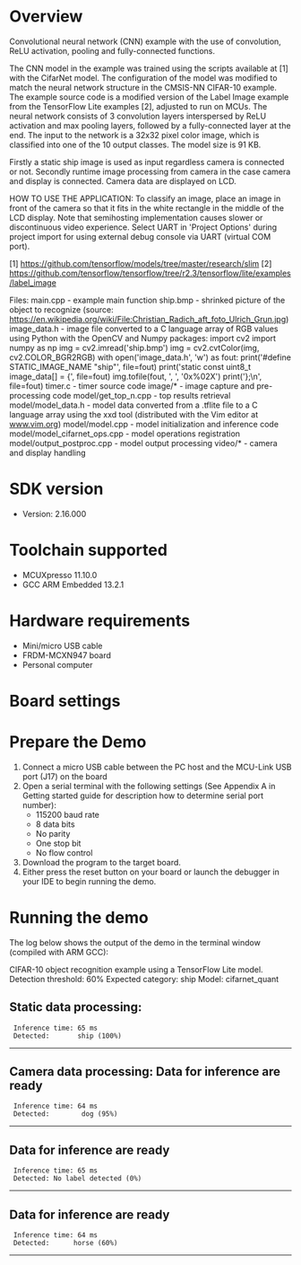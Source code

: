 Overview
========
Convolutional neural network (CNN) example with the use of
convolution, ReLU activation, pooling and fully-connected functions.

The CNN model in the example was trained using the scripts available at [1]
with the CifarNet model. 
The configuration of the model was modified to match the neural 
network structure in the CMSIS-NN CIFAR-10 example.
The example source code is a modified version of the Label Image
example from the TensorFlow Lite examples [2], adjusted to run on MCUs.
The neural network consists of 3 convolution layers interspersed by
ReLU activation and max pooling layers, followed by a fully-connected layer
at the end. The input to the network is a 32x32 pixel color image, which is 
classified into one of the 10 output classes. The model size is 91 KB.

Firstly a static ship image is used as input regardless camera is connected or not.
Secondly runtime image processing from camera in the case camera and display
is connected. Camera data are displayed on LCD. 

HOW TO USE THE APPLICATION:
To classify an image, place an image in front of the camera so that it fits in the
white rectangle in the middle of the LCD display. 
Note that semihosting implementation causes slower or discontinuous video experience. 
Select UART in 'Project Options' during project import for using external debug console 
via UART (virtual COM port).

[1] https://github.com/tensorflow/models/tree/master/research/slim
[2] https://github.com/tensorflow/tensorflow/tree/r2.3/tensorflow/lite/examples/label_image

Files:
  main.cpp - example main function
  ship.bmp - shrinked picture of the object to recognize
    (source: https://en.wikipedia.org/wiki/File:Christian_Radich_aft_foto_Ulrich_Grun.jpg)
  image_data.h - image file converted to a C language array of RGB values
    using Python with the OpenCV and Numpy packages:
    import cv2
    import numpy as np
    img = cv2.imread('ship.bmp')
    img = cv2.cvtColor(img, cv2.COLOR_BGR2RGB)
    with open('image_data.h', 'w') as fout:
      print('#define STATIC_IMAGE_NAME "ship"', file=fout)
      print('static const uint8_t image_data[] = {', file=fout)
      img.tofile(fout, ', ', '0x%02X')
      print('};\n', file=fout)
  timer.c - timer source code
  image/* - image capture and pre-processing code
  model/get_top_n.cpp - top results retrieval
  model/model_data.h - model data converted from a .tflite file to a C language
    array using the xxd tool (distributed with the Vim editor at www.vim.org)
  model/model.cpp - model initialization and inference code
  model/model_cifarnet_ops.cpp - model operations registration
  model/output_postproc.cpp - model output processing
  video/* - camera and display handling


SDK version
===========
- Version: 2.16.000

Toolchain supported
===================
- MCUXpresso  11.10.0
- GCC ARM Embedded  13.2.1

Hardware requirements
=====================
- Mini/micro USB cable
- FRDM-MCXN947 board
- Personal computer

Board settings
==============

Prepare the Demo
================
1. Connect a micro USB cable between the PC host and the MCU-Link USB port (J17) on the board
2. Open a serial terminal with the following settings (See Appendix A in Getting started guide for description how to determine serial port number):
   - 115200 baud rate
   - 8 data bits
   - No parity
   - One stop bit
   - No flow control
3. Download the program to the target board.
4. Either press the reset button on your board or launch the debugger in your IDE to begin running the demo.

Running the demo
================
The log below shows the output of the demo in the terminal window (compiled with ARM GCC):

CIFAR-10 object recognition example using a TensorFlow Lite model.
Detection threshold: 60%
Expected category: ship
Model: cifarnet_quant

Static data processing:
----------------------------------------
     Inference time: 65 ms
     Detected:       ship (100%)
----------------------------------------


Camera data processing:
Data for inference are ready
----------------------------------------
     Inference time: 64 ms
     Detected:        dog (95%)
----------------------------------------

Data for inference are ready
----------------------------------------
     Inference time: 65 ms
     Detected: No label detected (0%)
----------------------------------------

Data for inference are ready
----------------------------------------
     Inference time: 64 ms
     Detected:      horse (60%)
----------------------------------------

